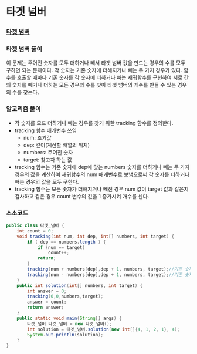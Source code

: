 # 타겟 넘버

### [타겟 넘버](https://school.programmers.co.kr/learn/courses/30/lessons/43165)

### 타겟 넘버 풀이
이 문제는 주어진 숫자를 모두 더하거나 빼서 타겟 넘버 값을 만드는 경우의 수를 모두 구하면 되는 문제이다.
각 숫자는 기존 숫자에 더해지거나 빼는 두 가지 경우가 있다.
함수를 호출할 때마다 기존 숫자를 각 숫자에 더하거나 빼는 재귀함수를 구현하여 서로 간의 숫자를 빼거나 더하는
모든 경우의 수를 찾아 타겟 넘버의 개수를 만들 수 있는 경우의 수를 찾는다. 

### 알고리즘 풀이
+ 각 숫자를 모드 더하거나 빼는 경우를 찾기 위한 tracking 함수를 정의한다.
+ tracking 함수 매개변수 쓰임
  + num: 초기값
  + dep: 깊이(계산할 배열의 위치)
  + numbers: 주어진 숫자
  + target: 찾고자 하는 값
+ tracking 함수는 기존 숫자에 dep에 맞는 numbers 숫자를 더하거나 빼는 두 가지 경우의 값을 계산하여 재귀함수의 num 매개변수로 보냄으로써 각 숫자를 더하거나 빼는 경우의 값을 모두 구한다.
+ tracking 함수는 모든 숫자가 더해지거나 빼진 경우 num 값이 target 값과 같은지 검사하고 같은 경우 count 변수의 값을 1 증가시켜 개수를 센다.
### 소소코드
```java
public class 타겟_넘버 {
    int count = 0;
    void tracking(int num, int dep, int[] numbers, int target) {
        if ( dep == numbers.length ) {
            if (num == target)
                count++;
            return;
        }
        tracking(num + numbers[dep],dep + 1, numbers, target);//기존 숫자를 다음 숫자값과 더하는 경우
        tracking(num - numbers[dep],dep + 1, numbers, target);//기존 숫자를 다음 숫자값에 빼는 경우
    }
    public int solution(int[] numbers, int target) {
        int answer = 0;
        tracking(0,0,numbers,target);
        answer = count;
        return answer;
    }
    public static void main(String[] args) {
        타겟_넘버 타겟_넘버 = new 타겟_넘버();
        int solution = 타겟_넘버.solution(new int[]{4, 1, 2, 1}, 4);
        System.out.println(solution);
    }
}
```